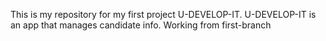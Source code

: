 This is my repository for my first project U-DEVELOP-IT.
U-DEVELOP-IT is an app that manages candidate info.
Working from first-branch